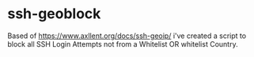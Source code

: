 # ssh-geoblock
Based of https://www.axllent.org/docs/ssh-geoip/ i've created a script to block all SSH Login Attempts not from a Whitelist OR whitelist Country.


